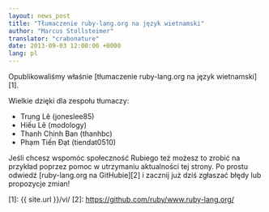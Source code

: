 ```yaml
---
layout: news_post
title: "Tłumaczenie ruby-lang.org na język wietnamski"
author: "Marcus Stollsteimer"
translator: "crabonature"
date: 2013-09-03 12:00:00 +0000
lang: pl
---
```


Opublikowaliśmy właśnie [tłumaczenie ruby-lang.org na język wietnamski][1].

Wielkie dzięki dla zespołu tłumaczy:

 * Trung Lê (joneslee85)
 * Hiếu Lê (modology)
 * Thanh Chinh Ban (thanhbc)
 * Phạm Tiến Đạt (tiendat0510)

Jeśli chcesz wspomóc społeczność Rubiego też możesz to zrobić
na przykład poprzez pomoc w utrzymaniu aktualności tej strony.
Po prostu odwiedź [ruby-lang.org na GitHubie][2] i zacznij już
dziś zgłaszać błędy lub propozycje zmian!

[1]: {{ site.url }}/vi/
[2]: https://github.com/ruby/www.ruby-lang.org/
